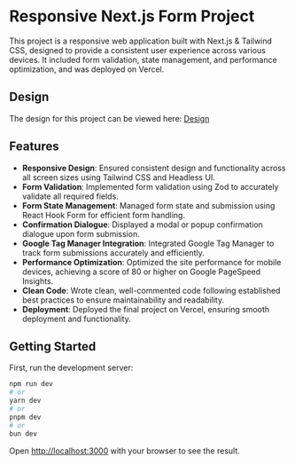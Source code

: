 # Responsive Next.js Form Project

This project is a responsive web application built with Next.js & Tailwind CSS, designed to provide a consistent user experience across various devices. It included form validation, state management, and performance optimization, and was deployed on Vercel.

## Design 

The design for this project can be viewed here: [Design](https://www.figma.com/design/6lR9HZwUx0gR4pL2i10XkO/test?node-id=1-1470&t=jx79QVmznuOkmG91-0)

## Features

- **Responsive Design**: Ensured consistent design and functionality across all screen sizes using Tailwind CSS and Headless UI.
- **Form Validation**: Implemented form validation using Zod to accurately validate all required fields.
- **Form State Management**: Managed form state and submission using React Hook Form for efficient form handling.
- **Confirmation Dialogue**: Displayed a modal or popup confirmation dialogue upon form submission.
- **Google Tag Manager Integration**: Integrated Google Tag Manager to track form submissions accurately and efficiently.
- **Performance Optimization**: Optimized the site performance for mobile devices, achieving a score of 80 or higher on Google PageSpeed Insights.
- **Clean Code**: Wrote clean, well-commented code following established best practices to ensure maintainability and readability.
- **Deployment**: Deployed the final project on Vercel, ensuring smooth deployment and functionality.


## Getting Started

First, run the development server:

```bash
npm run dev
# or
yarn dev
# or
pnpm dev
# or
bun dev
```

Open [http://localhost:3000](http://localhost:3000) with your browser to see the result.

